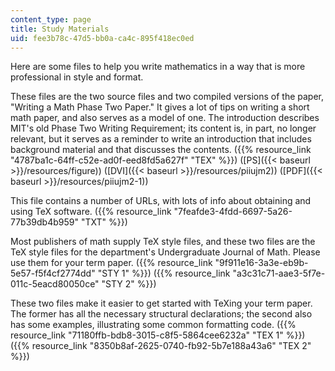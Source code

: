 ```yaml
---
content_type: page
title: Study Materials
uid: fee3b78c-47d5-bb0a-ca4c-895f418ec0ed
---
```


Here are some files to help you write mathematics in a way that is more professional in style and format.

These files are the two source files and two compiled versions of the paper, "Writing a Math Phase Two Paper." It gives a lot of tips on writing a short math paper, and also serves as a model of one. The introduction describes MIT's old Phase Two Writing Requirement; its content is, in part, no longer relevant, but it serves as a reminder to write an introduction that includes background material and that discusses the contents. ({{% resource_link "4787ba1c-64ff-c52e-ad0f-eed8fd5a627f" "TEX" %}}) ([PS]({{< baseurl >}}/resources/figure)) ([DVI]({{< baseurl >}}/resources/piiujm2)) ([PDF]({{< baseurl >}}/resources/piiujm2-1))

This file contains a number of URLs, with lots of info about obtaining and using TeX software. ({{% resource_link "7feafde3-4fdd-6697-5a26-77b39db4b959" "TXT" %}})

Most publishers of math supply TeX style files, and these two files are the TeX style files for the department's Undergraduate Journal of Math. Please use them for your term paper. ({{% resource_link "9f911e16-3a3e-eb9b-5e57-f5f4cf2774dd" "STY 1" %}}) ({{% resource_link "a3c31c71-aae3-5f7e-011c-5eacd80050ce" "STY 2" %}})

These two files make it easier to get started with TeXing your term paper. The former has all the necessary structural declarations; the second also has some examples, illustrating some common formatting code. ({{% resource_link "71180ffb-bdb8-3015-c8f5-5864cee6232a" "TEX 1" %}}) ({{% resource_link "8350b8af-2625-0740-fb92-5b7e188a43a6" "TEX 2" %}})
